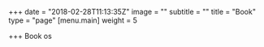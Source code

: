 +++
date = "2018-02-28T11:13:35Z"
image = ""
subtitle = ""
title = "Book"
type = "page"
[menu.main]
weight = 5

+++
Book os